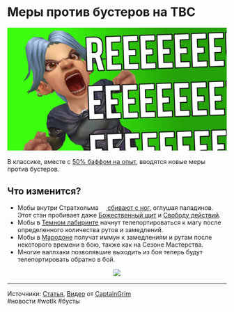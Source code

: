 # Меры против бустеров на TBC

<p align="center">
<img src="https://raw.githubusercontent.com/MagicalCow/TrinkIT-News/main/Sources/Assets/WH327973/WH327973-01.jpg" width="600"/>
</p>  

В классике, вместе с <a href="https://ru.tbc.wowhead.com/spell=377749/joyous-journeys">50% баффом на опыт</a>, вводятся новые меры против бустеров.


## Что изменится?
- Мобы внутри Стратхольма <a href="https://ru.wowhead.com/wotlk/spell=19128/knockdown"><img src="https://wow.zamimg.com/images/wow/icons/large/ability_golemthunderclap.jpg" width="13" height="13"/> cбивают с ног</a>, оглушая паладинов. Этот стан пробивает даже <a href="https://www.wowhead.com/wotlk/ru/spell=642/">Божественный щит</a> и <a href="https://www.wowhead.com/wotlk/ru/spell=6615/">Свободу действий</a>.
- Мобы в <a href="https://www.wowhead.com/wotlk/ru/zone=3789/">Темном лабиринте</a> начнут телепортироваться к магу после определенного количества рутов и замедлений.
- Мобы в <a href="https://www.wowhead.com/wotlk/ru/maraudon">Мародоне</a> получат иммун к замедлениям и рутам после некоторого времени в бою, также как на Сезоне Мастерства.
- Многие валлхаки позволявшие выходить из боя теперь будут телепортировать обратно в бой.
<p align="center">
<img src="https://wow.zamimg.com/uploads/blog/images/28687.jpg?maxHeight=639&maxWidth=1200" width="600"/>
</p>  

---
Источники: [Статья](https://www.wowhead.com/wotlk/news/327973), [Видео](https://youtu.be/5P9aTVHdlX8) от [CaptainGrim](https://www.youtube.com/c/CaptainGrim)  
#новости #wotlk #бусты